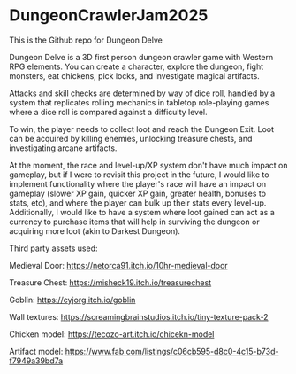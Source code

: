 # DungeonCrawlerJam2025

This is the Github repo for Dungeon Delve

Dungeon Delve is a 3D first person dungeon crawler game with Western RPG elements. You can create a character, explore the dungeon, fight monsters, eat chickens, pick locks, and investigate magical artifacts.

Attacks and skill checks are determined by way of dice roll, handled by a system that replicates rolling mechanics in tabletop role-playing games where a dice roll is compared against a difficulty level.

To win, the player needs to collect loot and reach the Dungeon Exit. Loot can be acquired by killing enemies, unlocking treasure chests, and investigating arcane artifacts.

At the moment, the race and level-up/XP system don't have much impact on gameplay, but if I were to revisit this project in the future, I would like to implement functionality where the player's race will have an impact on gameplay (slower XP gain, quicker XP gain, greater health, bonuses to stats, etc), and where the player can bulk up their stats every level-up. Additionally, I would like to have a system where loot gained can act as a currency to purchase items that will help in surviving the dungeon or acquiring more loot (akin to Darkest Dungeon).

Third party assets used:

Medieval Door: https://netorca91.itch.io/10hr-medieval-door

Treasure Chest: https://misheck19.itch.io/treasurechest

Goblin: https://cyjorg.itch.io/goblin

Wall textures:
https://screamingbrainstudios.itch.io/tiny-texture-pack-2

Chicken model:
https://tecozo-art.itch.io/chicekn-model

Artifact model: https://www.fab.com/listings/c06cb595-d8c0-4c15-b73d-f7949a39bd7a
